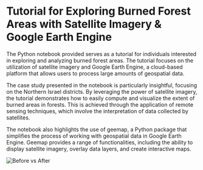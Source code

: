 # Tutorial for Exploring Burned Forest Areas with Satellite Imagery & Google Earth Engine

The Python notebook provided serves as a tutorial for individuals interested in exploring and analyzing burned forest areas. The tutorial focuses on the utilization of satellite imagery and Google Earth Engine, a cloud-based platform that allows users to process large amounts of geospatial data.

The case study presented in the notebook is particularly insightful, focusing on the Northern Israel districts. By leveraging the power of satellite imagery, the tutorial demonstrates how to easily compute and visualize the extent of burned areas in forests. This is achieved through the application of remote sensing techniques, which involve the interpretation of data collected by satellites.

The notebook also highlights the use of geemap, a Python package that simplifies the process of working with geospatial data in Google Earth Engine. Geemap provides a range of functionalities, including the ability to display satellite imagery, overlay data layers, and create interactive maps.

![Before vs After](https://github.com/OfirMazor/GEEBurnedForestAreas/blob/main/Images/NBR-Before_vs_After.png)

